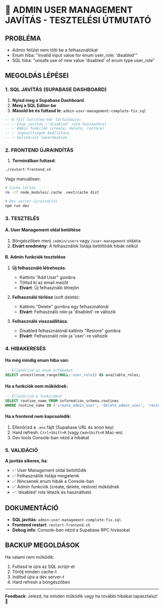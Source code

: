 # 🔧 ADMIN USER MANAGEMENT JAVÍTÁS - TESZTELÉSI ÚTMUTATÓ

## PROBLÉMA
- Admin felület nem tölti be a felhasználókat
- Enum hiba: "invalid input value for enum user_role: 'disabled'"
- SQL hiba: "unsafe use of new value 'disabled' of enum type user_role"

## MEGOLDÁS LÉPÉSEI

### 1. SQL JAVÍTÁS (SUPABASE DASHBOARD)

1. **Nyisd meg a Supabase Dashboard**
2. **Menj a SQL Editor-be**
3. **Másold be és futtasd le**: `admin-user-management-complete-fix.sql`

```sql
-- A fájl tartalma már tartalmazza:
-- ✅ Enum javítás ('disabled' role hozzáadása)
-- ✅ Admin funkciók (create, delete, restore)
-- ✅ Jogosultságok beállítása
-- ✅ Validációs lekérdezések
```

### 2. FRONTEND ÚJRAINDÍTÁS

1. **Terminálban futtasd**:
```bash
./restart-frontend.sh
```

Vagy manuálisan:
```bash
# Cache törlés
rm -rf node_modules/.cache .next/cache dist

# Dev server újraindítás
npm run dev
```

### 3. TESZTELÉS

#### A. User Management oldal betöltése
1. Böngészőben menj `/admin/users` vagy `/user-management` oldalra
2. **Elvárt eredmény**: A felhasználók listája betöltődik hibák nélkül

#### B. Admin funkciók tesztelése
1. **Új felhasználó létrehozás**:
   - Kattints "Add User" gombra
   - Töltsd ki az email mezőt
   - **Elvárt**: Új felhasználó létrejön

2. **Felhasználó törlése** (soft delete):
   - Kattints "Delete" gombra egy felhasználónál
   - **Elvárt**: Felhasználó role-ja 'disabled'-re változik

3. **Felhasználó visszaállítása**:
   - Disabled felhasználónál kattints "Restore" gombra
   - **Elvárt**: Felhasználó role-ja 'user'-re változik

### 4. HIBAKERESÉS

#### Ha még mindig enum hiba van:
```sql
-- Ellenőrizd az enum értékeket
SELECT unnest(enum_range(NULL::user_role)) AS available_roles;
```

#### Ha a funkciók nem működnek:
```sql
-- Ellenőrizd a funkciókat
SELECT routine_name FROM information_schema.routines 
WHERE routine_name IN ('create_admin_user', 'delete_admin_user', 'restore_admin_user');
```

#### Ha a frontend nem kapcsolódik:
1. Ellenőrizd a `.env` fájlt (Supabase URL és anon key)
2. Hard refresh: `Ctrl+Shift+R` (vagy `Cmd+Shift+R` Mac-en)
3. Dev tools Console-ban nézd a hibákat

### 5. VALIDÁCIÓ

**A javítás sikeres, ha**:
- ✅ User Management oldal betöltődik
- ✅ Felhasználók listája megjelenik
- ✅ Nincsenek enum hibák a Console-ban
- ✅ Admin funkciók (create, delete, restore) működnek
- ✅ 'disabled' role létezik és használható

## DOKUMENTÁCIÓ

- **SQL javítás**: `admin-user-management-complete-fix.sql`
- **Frontend restart**: `restart-frontend.sh`
- **Debug info**: Console-ban nézd a Supabase RPC hívásokat

## BACKUP MEGOLDÁSOK

Ha valami nem működik:
1. Futtasd le újra az SQL script-et
2. Törölj minden cache-t
3. Indítsd újra a dev server-t
4. Hard refresh a böngészőben

---

**Feedback**: Jelezd, ha minden működik vagy ha további hibákat tapasztalsz! 🚀
